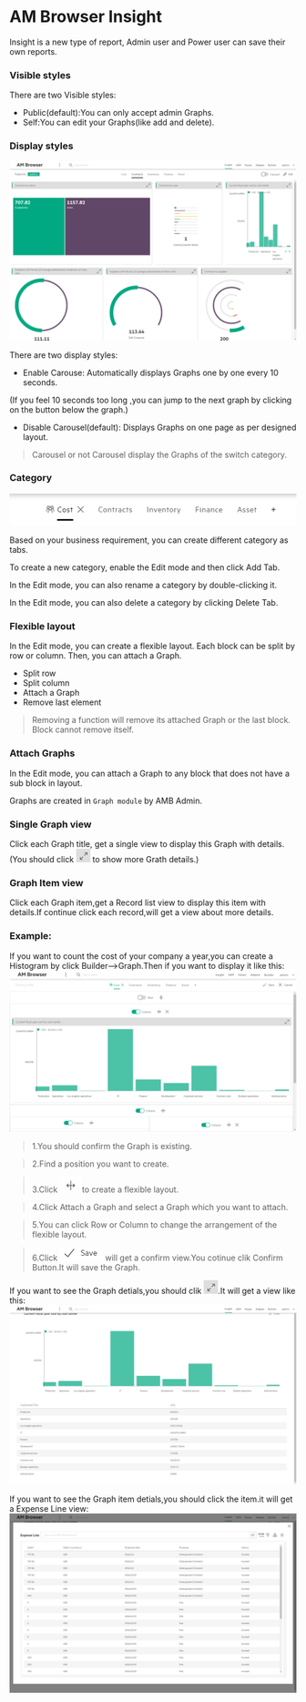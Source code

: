 # AM Browser Insight

Insight is a new type of report, Admin user and Power user can save their own reports.

### Visible styles
There are two Visible styles:

- Public(default):You can only accept admin Graphs.
- Self:You can edit your Graphs(like add and delete).

### Display styles

![Viewer screen shot](img/insight-base.PNG)

There are two display styles:

- Enable Carouse: Automatically displays Graphs one by one every 10 seconds.

(If you feel 10 seconds too long ,you can jump to the next graph by clicking on the button below the graph.)

- Disable Carousel(default): Displays Graphs on one page as per designed layout.

>Carousel or not Carousel display the Graphs of the switch category.

### Category
![Viewer screen shot](img/tab.PNG)

Based on your business requirement, you can create different category as tabs.

To create a new category, enable the Edit mode and then click Add Tab.


In the Edit mode, you can also rename a category by double-clicking it.

In the Edit mode, you can also delete a category by clicking Delete Tab.



### Flexible layout



In the Edit mode, you can create a flexible layout. Each block can be split by row or column. Then, you can attach a Graph.

- Split row
- Split column
- Attach a Graph
- Remove last element

 >Removing a function will remove its attached Graph or the last block. Block cannot remove itself.



### Attach Graphs

In the Edit mode, you can attach a Graph to any block that does not have a sub block in layout.

 Graphs are created in `Graph module` by AMB Admin.



### Single Graph view

Click each Graph title, get a single view to display this Graph with details.(You should click ![Viewer screen shot](img/single.PNG) to show more Grath details.)

### Graph Item view
Click each Graph item,get a Record list view to display this item with details.If continue click each record,will get a view about more details.

### Example:

If you want to count the cost of your company a year,you can create a Histogram by click Builder-->Graph.Then if you want to display it like this:
![Viewer screen shot](img/edit_view.PNG)
> 1.You should confirm the Graph is existing.

>2.Find a position you want to create.

>3.Click ![Viewer screen shot](img/++.png)to create a flexible layout.

>4.Click Attach a Graph and select a Graph which you want to attach.

>5.You can click Row or Column to change the arrangement of the flexible layout.

>6.Click ![Viewer screen shot](img/save.png) will get a confirm view.You cotinue clik Confirm Button.It will save the Graph.

If you want to see the Graph detials,you should clik ![Viewer screen shot](img/single.PNG).It will get a view like this:
![Viewer screen shot](img/graph-detail.PNG)

If you want to see the Graph item detials,you should click the item.it will get a Expense Line view:
![Viewer screen shot](img/graph-item.PNG)
